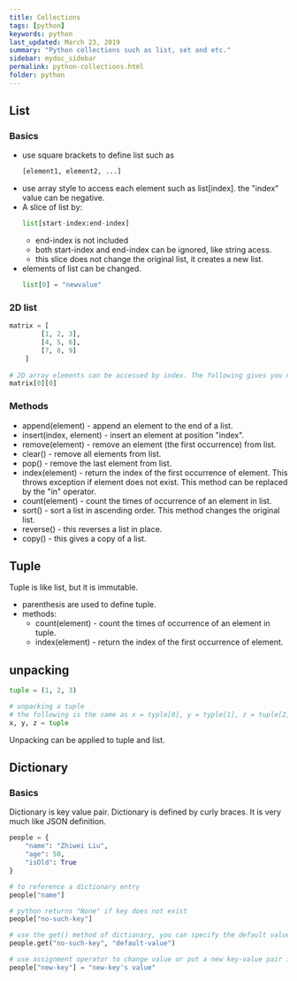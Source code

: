 ```yaml
---
title: Collections
tags: [python]
keywords: python
last_updated: March 23, 2019
summary: "Python collections such as list, set and etc."
sidebar: mydoc_sidebar
permalink: python-collections.html
folder: python
---
```


## List
### Basics
* use square brackets to define list such as
    ```python
    [element1, element2, ...]
    ```
* use array style to access each element such as list[index]. the "index" value can be negative.
* A slice of list by:
    ```python
    list[start-index:end-index]
    ``` 
    * end-index is not included
    * both start-index and end-index can be ignored, like string acess. 
    * this slice does not change the original list, it creates a new list.
* elements of list can be changed.
    ```python
    list[0] = "newvalue"
    ```
    
### 2D list
```python
matrix = [
        [1, 2, 3], 
        [4, 5, 6], 
        [7, 8, 9]
    ]
    
# 2D array elements can be accessed by index. The following gives you number 1
matrix[0][0]
```

### Methods
* append(element) - append an element to the end of a list.
* insert(index, element) - insert an element at position "index".
* remove(element) - remove an element (the first occurrence) from list.
* clear() - remove all elements from list.
* pop() - remove the last element from list.
* index(element) - return the index of the first occurrence of element. This throws exception if element does not exist.
    This method can be replaced by the "in" operator.
* count(element) - count the times of occurrence of an element in list.
* sort() - sort a list in ascending order. This method changes the original list.
* reverse() - this reverses a list in place.
* copy() - this gives a copy of a list.

## Tuple
Tuple is like list, but it is immutable.
* parenthesis are used to define tuple. 
* methods: 
    * count(element) - count the times of occurrence of an element in tuple.
    * index(element) - return the index of the first occurrence of element.
    
## unpacking 
```python
tuple = (1, 2, 3)

# unpacking a tuple
# the following is the same as x = typle[0], y = typle[1], z = tuple[2]
x, y, z = tuple
```
Unpacking can be applied to tuple and list.

## Dictionary
### Basics
Dictionary is key value pair. Dictionary is defined by curly braces. It is very much like JSON definition.
```python
people = {
    "name": "Zhiwei Liu",
    "age": 50, 
    "isOld": True
}

# to reference a dictionary entry
people["name"]

# python returns "None" if key does not exist
people["no-such-key"]

# use the get() method of dictionary, you can specify the default value if key does not exit
people.get("no-such-key", "default-value")

# use assignment operator to change value or put a new key-value pair into dictionary
people["new-key"] = "new-key's value"
```

